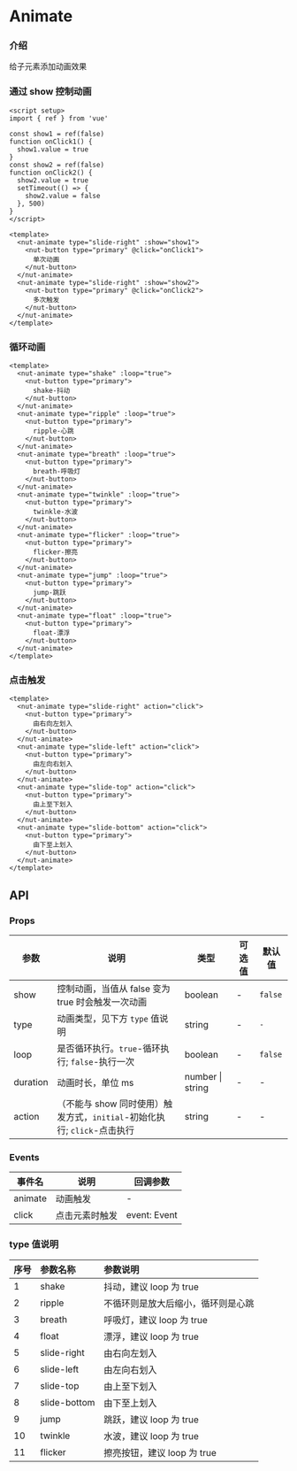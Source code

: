 # Animate

### 介绍

给子元素添加动画效果

### 通过 show 控制动画

```vue
<script setup>
import { ref } from 'vue'

const show1 = ref(false)
function onClick1() {
  show1.value = true
}
const show2 = ref(false)
function onClick2() {
  show2.value = true
  setTimeout(() => {
    show2.value = false
  }, 500)
}
</script>

<template>
  <nut-animate type="slide-right" :show="show1">
    <nut-button type="primary" @click="onClick1">
      单次动画
    </nut-button>
  </nut-animate>
  <nut-animate type="slide-right" :show="show2">
    <nut-button type="primary" @click="onClick2">
      多次触发
    </nut-button>
  </nut-animate>
</template>
```

### 循环动画

```vue
<template>
  <nut-animate type="shake" :loop="true">
    <nut-button type="primary">
      shake-抖动
    </nut-button>
  </nut-animate>
  <nut-animate type="ripple" :loop="true">
    <nut-button type="primary">
      ripple-心跳
    </nut-button>
  </nut-animate>
  <nut-animate type="breath" :loop="true">
    <nut-button type="primary">
      breath-呼吸灯
    </nut-button>
  </nut-animate>
  <nut-animate type="twinkle" :loop="true">
    <nut-button type="primary">
      twinkle-水波
    </nut-button>
  </nut-animate>
  <nut-animate type="flicker" :loop="true">
    <nut-button type="primary">
      flicker-擦亮
    </nut-button>
  </nut-animate>
  <nut-animate type="jump" :loop="true">
    <nut-button type="primary">
      jump-跳跃
    </nut-button>
  </nut-animate>
  <nut-animate type="float" :loop="true">
    <nut-button type="primary">
      float-漂浮
    </nut-button>
  </nut-animate>
</template>
```

### 点击触发

```vue
<template>
  <nut-animate type="slide-right" action="click">
    <nut-button type="primary">
      由右向左划入
    </nut-button>
  </nut-animate>
  <nut-animate type="slide-left" action="click">
    <nut-button type="primary">
      由左向右划入
    </nut-button>
  </nut-animate>
  <nut-animate type="slide-top" action="click">
    <nut-button type="primary">
      由上至下划入
    </nut-button>
  </nut-animate>
  <nut-animate type="slide-bottom" action="click">
    <nut-button type="primary">
      由下至上划入
    </nut-button>
  </nut-animate>
</template>
```

## API

### Props

| 参数     | 说明                                                                  | 类型             | 可选值 | 默认值  |
|----------|---------------------------------------------------------------------|------------------|--------|---------|
| show     | 控制动画，当值从 false 变为 true 时会触发一次动画                      | boolean          | -      | `false` |
| type     | 动画类型，见下方 `type` 值说明                                         | string           | -      | `-`     |
| loop     | 是否循环执行。`true`-循环执行; `false`-执行一次                        | boolean          | -      | `false` |
| duration | 动画时长，单位 ms                                                      | number \| string | -      | -       |
| action   | （不能与 show 同时使用）触发方式，`initial`-初始化执行; `click`-点击执行 | string           | -      | -       |

### Events

| 事件名  | 说明           | 回调参数     |
|---------|--------------|--------------|
| animate | 动画触发       | -            |
| click   | 点击元素时触发 | event: Event |

### type 值说明

| 序号 | 参数名称     | 参数说明                          |
|:-----|:-------------|:------------------------------|
| 1    | shake        | 抖动，建议 loop 为 true            |
| 2    | ripple       | 不循环则是放大后缩小，循环则是心跳 |
| 3    | breath       | 呼吸灯，建议 loop 为 true          |
| 4    | float        | 漂浮，建议 loop 为 true            |
| 5    | slide-right  | 由右向左划入                      |
| 6    | slide-left   | 由左向右划入                      |
| 7    | slide-top    | 由上至下划入                      |
| 8    | slide-bottom | 由下至上划入                      |
| 9    | jump         | 跳跃，建议 loop 为 true            |
| 10   | twinkle      | 水波，建议 loop 为 true            |
| 11   | flicker      | 擦亮按钮，建议 loop 为 true        |
